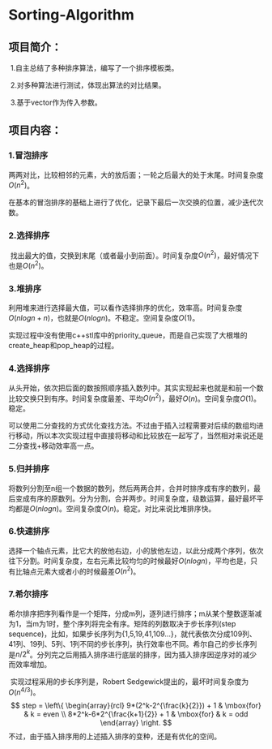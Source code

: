 # Sorting-Algorithm
## 项目简介：

​		1.自主总结了多种排序算法，编写了一个排序模板类。

​		2.对多种算法进行测试，体现出算法的对比结果。

​		3.基于vector作为传入参数。

## 项目内容：

### 1.冒泡排序

​		两两对比，比较相邻的元素，大的放后面；一轮之后最大的处于末尾。时间复杂度$O(n^2)$。

​		在基本的冒泡排序的基础上进行了优化，记录下最后一次交换的位置，减少迭代次数。

### 2.选择排序

​		找出最大的值，交换到末尾（或者最小到前面）。时间复杂度$O(n^2)$，最好情况下也是$O(n^2)$。

### 3.堆排序

​		利用堆来进行选择最大值，可以看作选择排序的优化，效率高。时间复杂度$O(nlogn+n)$，也就是$O(nlogn)$。不稳定。空间复杂度$O(1)$。

​		实现过程中没有使用c++stl库中的priority_queue，而是自己实现了大根堆的create_heap和pop_heap的过程。

### 4.选择排序

​		从头开始，依次把后面的数按照顺序插入数列中。其实实现起来也就是和前一个数比较交换只到有序。时间复杂度最差、平均$O(n^2)$，最好$O(n)$。空间复杂度$O(1)$。稳定。

​		可以使用二分查找的方式优化查找方法。不过由于插入过程需要对后续的数组均进行移动，所以本次实现过程中直接将移动和比较放在一起写了，当然相对来说还是二分查找+移动效率高一点。

### 5.归并排序

​		将数列分割至n组一个数据的数列，然后两两合并，合并时排序成有序的数列，最后变成有序的原数列。分为分割，合并两步。时间复杂度，级数运算，最好最坏平均都是$O(nlogn)$。空间复杂度$O(n)$。稳定。对比来说比堆排序快。

### 6.快速排序

​		选择一个轴点元素，比它大的放他右边，小的放他左边，以此分成两个序列，依次往下分割。时间复杂度，左右元素比较均匀的时候最好$O(nlogn)$，平均也是，只有比轴点元素大或者小的时候最差$O(n^2)$。

### 7.希尔排序

​		希尔排序把序列看作是一个矩阵，分成m列，逐列进行排序；m从某个整数逐渐减为1，当m为1时，整个序列将完全有序。矩阵的列数取决于步长序列(step sequence)，比如，如果步长序列为{1,5,19,41,109...}，就代表依次分成109列、41列、19列、5列、1列不同的步长序列，执行效率也不同。希尔自己的步长序列是$n/2^k$。分列完之后用插入排序进行底层的排序，因为插入排序因逆序对的减少而效率增加。

​		实现过程采用的步长序列是，Robert Sedgewick提出的，最坏时间复杂度为$O(n^{4/3})$。
$$
step = \left\{ \begin{array}{rcl} 9*(2^k-2^{\frac{k}{2}}) + 1 & \mbox{for} & k = even \\
8*2^k-6*2^{\frac{k+1}{2}} + 1 & \mbox{for} & k = odd \end{array} \right.
$$
​		不过，由于插入排序用的上述插入排序的变种，还是有优化的空间。
